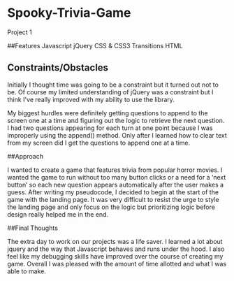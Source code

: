 # Spooky-Trivia-Game
Project 1

##Features
Javascript 
jQuery
CSS & CSS3 Transitions
HTML

## Constraints/Obstacles
Initially I thought time was going to be a constraint but it turned out not to be. Of course my limited understanding of jQuery was a constraint but I think I've really improved with my ability to use the library.  

My biggest hurdles were definitely getting questions to append to the screen one at a time and figuring out the logic to retrieve the next question. I had two questions appearing for each turn at one point because I was improperly using the append() method. Only after I learned how to clear text from my screen did I get the questions to append one at a time. 

##Approach

I wanted to create a game that features trivia from popular horror movies. I wanted the game to run without too many button clicks or a need for a ‘next button’ so each new question appears automatically after the user makes a guess.
After writing my pseudocode, I decided to begin at the start of the game with the landing page. It was very difficult to resist the urge to style the landing page and only focus on the logic but prioritizing logic before design really helped me in the end. 

##Final Thoughts

The extra day to work on our projects was a life saver. I learned a lot about jquery and the way that Javascript behaves and runs under the hood. I also feel like my debugging skills have improved over the course of creating my game. Overall I was pleased with the amount of time allotted and what I was able to make. 
